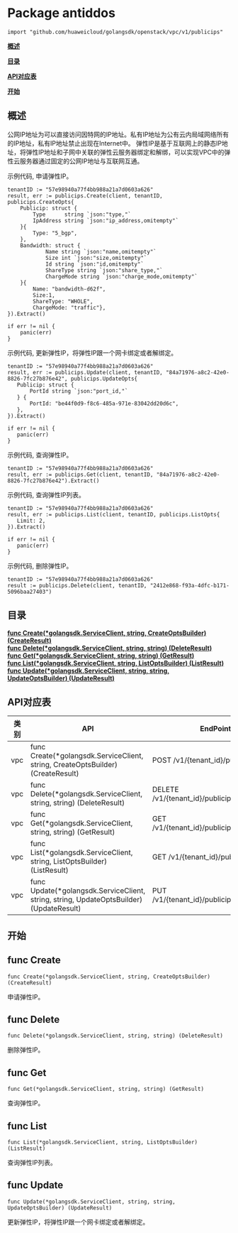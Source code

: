 # Package antiddos
    import "github.com/huaweicloud/golangsdk/openstack/vpc/v1/publicips"
**[概述](#概述)**  

**[目录](#目录)**  

**[API对应表](#API对应表)**  

**[开始](#开始)**  

## 概述
公网IP地址为可以直接访问因特网的IP地址。私有IP地址为公有云内局域网络所有的IP地址，私有IP地址禁止出现在Internet中。 弹性IP是基于互联网上的静态IP地址，将弹性IP地址和子网中关联的弹性云服务器绑定和解绑，可以实现VPC中的弹性云服务器通过固定的公网IP地址与互联网互通。

示例代码, 申请弹性IP。

    
    tenantID := "57e98940a77f4bb988a21a7d0603a626"
    result, err := publicips.Create(client, tenantID, publicips.CreateOpts{
        Publicip: struct {
            Type      string `json:"type,"`
            IpAddress string `json:"ip_address,omitempty"`
        }{
            Type: "5_bgp",
        },
        Bandwidth: struct {
                Name string `json:"name,omitempty"`
                Size int `json:"size,omitempty"`
                Id string `json:"id,omitempty"`
                ShareType string `json:"share_type,"`
                ChargeMode string `json:"charge_mode,omitempty"`
        }{
            Name: "bandwidth-d62f",
            Size:1,
            ShareType: "WHOLE",
            ChargeMode: "traffic"},
    }).Extract()
    
    if err != nil {
        panic(err)
    }
    
示例代码, 更新弹性IP，将弹性IP跟一个网卡绑定或者解绑定。

    
    tenantID := "57e98940a77f4bb988a21a7d0603a626"
    result, err := publicips.Update(client, tenantID, "84a71976-a8c2-42e0-8826-7fc27b876e42", publicips.UpdateOpts{
       Publicip: struct {
           PortId string `json:"port_id,"`
       } {
           PortId: "be44f0d9-f8c6-485a-971e-83042dd20d6c",
       },
    }).Extract()
    
    if err != nil {
       panic(err)
    }
    
示例代码, 查询弹性IP。

    
    tenantID := "57e98940a77f4bb988a21a7d0603a626"
    result, err := publicips.Get(client, tenantID, "84a71976-a8c2-42e0-8826-7fc27b876e42").Extract()
    
示例代码, 查询弹性IP列表。

    
    tenantID := "57e98940a77f4bb988a21a7d0603a626"
    result, err := publicips.List(client, tenantID, publicips.ListOpts{
       Limit: 2,
    }).Extract()
    
    if err != nil {
       panic(err)
    }
    
示例代码, 删除弹性IP。

    
    tenantID := "57e98940a77f4bb988a21a7d0603a626"
    result := publicips.Delete(client, tenantID, "2412e868-f93a-4dfc-b171-5096baa27403")
    
## 目录
**[func Create(*golangsdk.ServiceClient, string, CreateOptsBuilder) (CreateResult)](#func-create)**  
**[func Delete(*golangsdk.ServiceClient, string, string) (DeleteResult)](#func-delete)**  
**[func Get(*golangsdk.ServiceClient, string, string) (GetResult)](#func-get)**  
**[func List(*golangsdk.ServiceClient, string, ListOptsBuilder) (ListResult)](#func-list)**  
**[func Update(*golangsdk.ServiceClient, string, string, UpdateOptsBuilder) (UpdateResult)](#func-update)**  
## API对应表
|类别|API|EndPoint|
|----|---|--------|
|vpc|func Create(*golangsdk.ServiceClient, string, CreateOptsBuilder) (CreateResult)|POST /v1/{tenant_id}/publicips|
|vpc|func Delete(*golangsdk.ServiceClient, string, string) (DeleteResult)|DELETE /v1/{tenant_id}/publicips/{publicip_id}|
|vpc|func Get(*golangsdk.ServiceClient, string, string) (GetResult)|GET /v1/{tenant_id}/publicips/{publicip_id}|
|vpc|func List(*golangsdk.ServiceClient, string, ListOptsBuilder) (ListResult)|GET /v1/{tenant_id}/publicips|
|vpc|func Update(*golangsdk.ServiceClient, string, string, UpdateOptsBuilder) (UpdateResult)|PUT /v1/{tenant_id}/publicips/{publicip_id}|
## 开始
## func Create
    func Create(*golangsdk.ServiceClient, string, CreateOptsBuilder) (CreateResult)  
申请弹性IP。
## func Delete
    func Delete(*golangsdk.ServiceClient, string, string) (DeleteResult)  
删除弹性IP。
## func Get
    func Get(*golangsdk.ServiceClient, string, string) (GetResult)  
查询弹性IP。
## func List
    func List(*golangsdk.ServiceClient, string, ListOptsBuilder) (ListResult)  
查询弹性IP列表。
## func Update
    func Update(*golangsdk.ServiceClient, string, string, UpdateOptsBuilder) (UpdateResult)  
更新弹性IP，将弹性IP跟一个网卡绑定或者解绑定。
